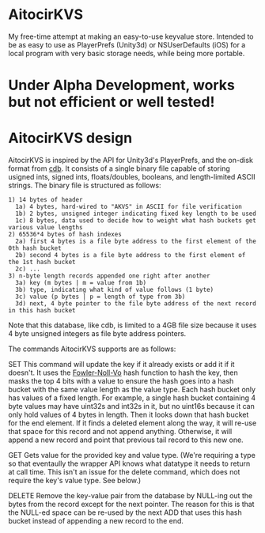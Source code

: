 # AitocirKVS
My free-time attempt at making an easy-to-use keyvalue store. Intended to be as easy to use as PlayerPrefs (Unity3d) or NSUserDefaults (iOS) for a local program with very basic storage needs, while being more portable.

# Under Alpha Development, works but not efficient or well tested!


# AitocirKVS design

AitocirKVS is inspired by the API for Unity3d's PlayerPrefs, and the on-disk format from [cdb](http://cr.yp.to/cdb.html). It consists of a single binary file capable of storing usigned ints, signed ints, floats/doubles, booleans, and length-limited ASCII strings. The binary file is structured as follows:

    1) 14 bytes of header
      1a) 4 bytes, hard-wired to "AKVS" in ASCII for file verification
      1b) 2 bytes, unsigned integer indicating fixed key length to be used
      1c) 8 bytes, data used to decide how to weight what hash buckets get various value lengths
    2) 65536*4 bytes of hash indexes
      2a) first 4 bytes is a file byte address to the first element of the 0th hash bucket
      2b) second 4 bytes is a file byte address to the first element of the 1st hash bucket
      2c) ...
    3) n-byte length records appended one right after another
      3a) key (m bytes | m = value from 1b)
      3b) type, indicating what kind of value follows (1 byte)
      3c) value (p bytes | p = length of type from 3b)
      3d) next, 4 byte pointer to the file byte address of the next record in this hash bucket
      
Note that this database, like cdb, is limited to a 4GB file size because it uses 4 byte unsigned integers as file byte address pointers. 

The commands AitocirKVS supports are as follows:

  SET
    This command will update the key if it already exists or add it if it doesn't. It uses the [Fowler-Noll-Vo](https://en.wikipedia.org/wiki/Fowler%E2%80%93Noll%E2%80%93Vo_hash_function) hash function to hash the key, then masks the top 4 bits with a value to ensure the hash goes into a hash bucket with the same value length as the value type. Each hash bucket only has values of a fixed length. For example, a single hash bucket containing 4 byte values may have uint32s and int32s in it, but no uint16s because it can only hold values of 4 bytes in length. Then it looks down that hash bucket for the end element. If it finds a deleted element along the way, it will re-use that space for this record and not append anything. Otherwise, it will append a new record and point that previous tail record to this new one.
    
  GET
    Gets value for the provided key and value type. (We're requiring a type so that eventaully the wrapper API knows what datatype it needs to return at call time. This isn't an issue for the delete command, which does not require the key's value type. See below.)
    
  DELETE
    Remove the key-value pair from the database by NULL-ing out the bytes from the record except for the next pointer. The reason for this is that the NULL-ed space can be re-used by the next ADD that uses this hash bucket instead of appending a new record to the end.
